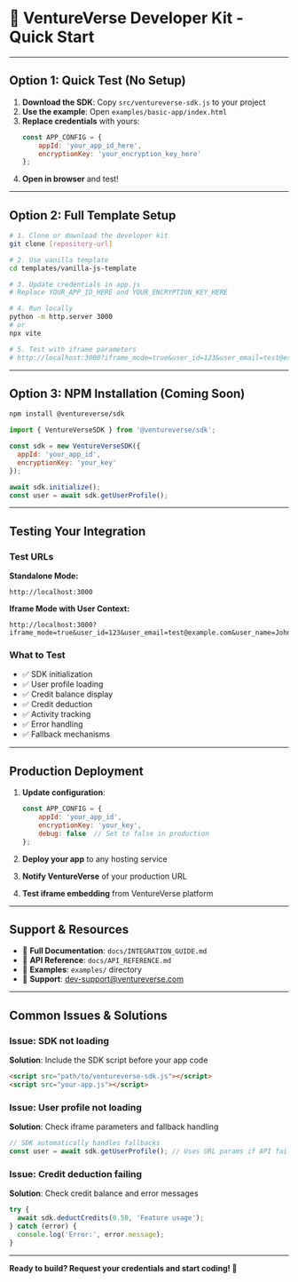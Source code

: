 # 🚀 VentureVerse Developer Kit - Quick Start

---

## Option 1: Quick Test (No Setup)

1. **Download the SDK**: Copy `src/ventureverse-sdk.js` to your project
2. **Use the example**: Open `examples/basic-app/index.html`
3. **Replace credentials** with yours:
   ```javascript
   const APP_CONFIG = {
       appId: 'your_app_id_here',
       encryptionKey: 'your_encryption_key_here'
   };
   ```
4. **Open in browser** and test!

---

## Option 2: Full Template Setup

```bash
# 1. Clone or download the developer kit
git clone [repository-url]

# 2. Use vanilla template
cd templates/vanilla-js-template

# 3. Update credentials in app.js
# Replace YOUR_APP_ID_HERE and YOUR_ENCRYPTION_KEY_HERE

# 4. Run locally
python -m http.server 3000
# or
npx vite

# 5. Test with iframe parameters
# http://localhost:3000?iframe_mode=true&user_id=123&user_email=test@example.com&user_name=Test%20User
```

---

## Option 3: NPM Installation (Coming Soon)

```bash
npm install @ventureverse/sdk
```

```javascript
import { VentureVerseSDK } from '@ventureverse/sdk';

const sdk = new VentureVerseSDK({
  appId: 'your_app_id',
  encryptionKey: 'your_key'
});

await sdk.initialize();
const user = await sdk.getUserProfile();
```

---

## Testing Your Integration

### Test URLs

**Standalone Mode:**
```
http://localhost:3000
```

**Iframe Mode with User Context:**
```
http://localhost:3000?iframe_mode=true&user_id=123&user_email=test@example.com&user_name=John%20Doe
```

### What to Test

- ✅ SDK initialization
- ✅ User profile loading
- ✅ Credit balance display
- ✅ Credit deduction
- ✅ Activity tracking
- ✅ Error handling
- ✅ Fallback mechanisms

---

## Production Deployment

1. **Update configuration**:
   ```javascript
   const APP_CONFIG = {
       appId: 'your_app_id',
       encryptionKey: 'your_key',
       debug: false  // Set to false in production
   };
   ```

2. **Deploy your app** to any hosting service
3. **Notify VentureVerse** of your production URL
4. **Test iframe embedding** from VentureVerse platform

---

## Support & Resources

- 📖 **Full Documentation**: `docs/INTEGRATION_GUIDE.md`
- 🔧 **API Reference**: `docs/API_REFERENCE.md`
- 🧪 **Examples**: `examples/` directory
- 📧 **Support**: dev-support@ventureverse.com

---

## Common Issues & Solutions

### Issue: SDK not loading
**Solution**: Include the SDK script before your app code
```html
<script src="path/to/ventureverse-sdk.js"></script>
<script src="your-app.js"></script>
```

### Issue: User profile not loading
**Solution**: Check iframe parameters and fallback handling
```javascript
// SDK automatically handles fallbacks
const user = await sdk.getUserProfile(); // Uses URL params if API fails
```

### Issue: Credit deduction failing
**Solution**: Check credit balance and error messages
```javascript
try {
  await sdk.deductCredits(0.50, 'Feature usage');
} catch (error) {
  console.log('Error:', error.message);
}
```

---

**Ready to build? Request your credentials and start coding! 🎉**
